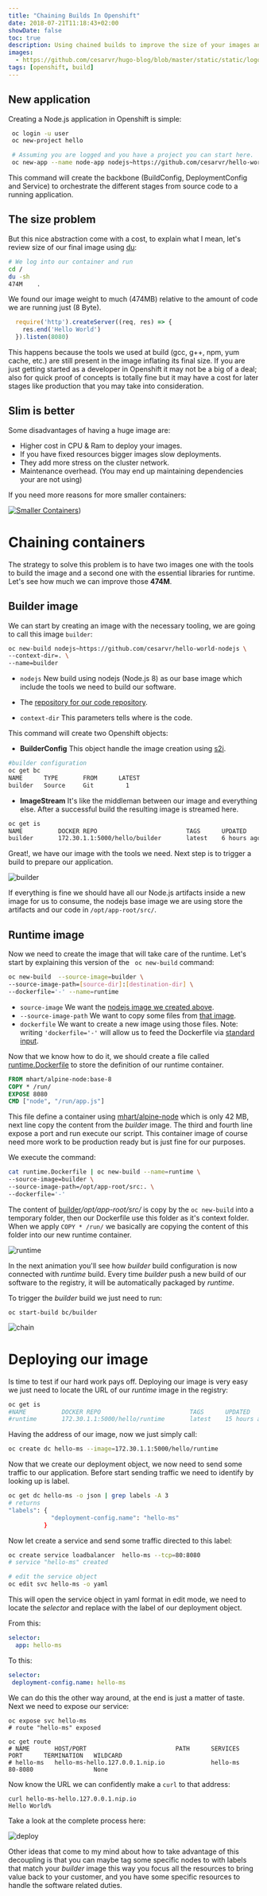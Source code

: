```yaml
---
title: "Chaining Builds In Openshift"
date: 2018-07-21T11:18:43+02:00
showDate: false
toc: true
description: Using chained builds to improve the size of your images and overall deployment performance in Openshift.
images:
  - https://github.com/cesarvr/hugo-blog/blob/master/static/static/logo/ocp.png?raw=true
tags: [openshift, build]
---
```


## New application


Creating a Node.js application in Openshift is simple:

```sh
 oc login -u user
 oc new-project hello

 # Assuming you are logged and you have a project you can start here.
 oc new-app --name node-app nodejs~https://github.com/cesarvr/hello-world-nodejs #new app using nodejs:latest (Node.js 8)
```

This command will create the backbone (BuildConfig, DeploymentConfig and Service) to orchestrate the different stages from source code to a running application.

## The size problem

But this nice abstraction come with a cost, to explain what I mean, let's review size of our final image using [du](http://www.linfo.org/du.html):

```sh
# We log into our container and run
cd /
du -sh
474M	.
```

We found our image weight to much (474MB) relative to the amount of code we are running just (8 Byte).

```js
  require('http').createServer((req, res) => {
    res.end('Hello World')
  }).listen(8080)
```

This happens because the tools we used at build (gcc, g++, npm, yum cache, etc.) are still present in the image inflating its final size. If you are just getting started as a developer in Openshift it may not be a big of a deal; also for quick proof of concepts is totally fine but it may have a cost for later stages like production that you may take into consideration.

## Slim is better

Some disadvantages of having a huge image are:

- Higher cost in CPU & Ram to deploy your images.
- If you have fixed resources bigger images slow deployments.
- They add more stress on the cluster network.
- Maintenance overhead. (You may end up maintaining dependencies your are not using)  

If you need more reasons for more smaller containers:

[![Smaller Containers](https://img.youtube.com/vi/wGz_cbtCiEA/0.jpg)](https://www.youtube.com/watch?v=wGz_cbtCiEA))


# Chaining containers

The strategy to solve this problem is to have two images one with the tools to build the image and a second one with the essential libraries for runtime. Let's see how much we can improve those **474M**.

## Builder image

We can start by creating an image with the necessary tooling, we are going to call this image ```builder```:

```sh
oc new-build nodejs~https://github.com/cesarvr/hello-world-nodejs \
--context-dir=. \
--name=builder   
```   

- ```nodejs``` New build using nodejs (Node.js 8) as our base image which include the tools we need to build our software.

- The [repository for our code repository](https://github.com/cesarvr/hello-world-nodejs).

- ```context-dir``` This parameters tells where is the code.

This command will create two Openshift objects:


* **BuilderConfig** This object handle the image creation using [s2i](https://github.com/openshift/source-to-image).

```sh
#builder configuration
oc get bc   
NAME      TYPE       FROM      LATEST
builder   Source     Git         1
```

* **ImageStream** It's like the middleman between our image and everything else. After a successful build the resulting image is streamed here.

```sh
oc get is
NAME          DOCKER REPO                         TAGS      UPDATED
builder       172.30.1.1:5000/hello/builder       latest    6 hours ago
```

Great!, we have our image with the tools we need. Next step is to trigger a build to prepare our application.  

![builder](https://github.com/cesarvr/hugo-blog/blob/master/static/static/chaining-build/build-tools.gif.gif?raw=true)

If everything is fine we should have all our Node.js artifacts inside a new image for us to consume, the nodejs base image we are using store the artifacts and our code in ```/opt/app-root/src/```.


## Runtime image

Now we need to create the image that will take care of the runtime. Let's start by explaining this version of the ``` oc new-build``` command:  

```sh
oc new-build  --source-image=builder \
--source-image-path=[source-dir]:[destination-dir] \
--dockerfile='-' --name=runtime
```

- ```source-image``` We want the [nodejs image we created above](#builder-image).
- ```--source-image-path``` We want to copy some files from [that image](#builder-image).
- ```dockerfile``` We want to create a new image using those files. Note: writing ```'dockerfile='-'``` will allow us to feed the Dockerfile via [standard input](https://en.wikipedia.org/wiki/Standard_streams#Standard_input_(stdin)).

Now that we know how to do it, we should create a file called [runtime.Dockerfile](https://gist.github.com/cesarvr/fac37fa7825f5ad7a576801fed07d0c8) to store the definition of our runtime container.

```Dockerfile
FROM mhart/alpine-node:base-8
COPY * /run/
EXPOSE 8080
CMD ["node", "/run/app.js"]
```

This file define a container using [mhart/alpine-node](https://hub.docker.com/r/mhart/alpine-node/) which is only 42 MB, next line copy the content from the *builder* image. The third and fourth line expose a port and run execute our script. This container image of course need more work to be production ready but is just fine for our purposes.


We execute the command:

```sh
cat runtime.Dockerfile | oc new-build --name=runtime \
--source-image=builder \
--source-image-path=/opt/app-root/src:. \
--dockerfile='-'
```

The content of [builder](#builder-image)*/opt/app-root/src/* is copy by the ```oc new-build``` into a temporary folder, then our Dockerfile use this folder as it's context folder. When we apply ```COPY * /run/``` we basically are copying the content of this folder into our new runtime container.


![runtime](https://github.com/cesarvr/hugo-blog/blob/master/static/static/chaining-build/runtime.gif?raw=true)


In the next animation you'll see how *builder* build configuration is now connected with *runtime* build. Every time *builder* push a new build of our software to the registry, it will be automatically packaged by *runtime*.

To trigger the *builder* build we just need to run:

```
oc start-build bc/builder
```

![chain](https://github.com/cesarvr/hugo-blog/blob/master/static/static/chaining-build/chain.gif?raw=true)



# Deploying our image

Is time to test if our hard work pays off. Deploying our image is very easy we just need to locate the URL of our *runtime* image in the registry:

```sh
oc get is
#NAME          DOCKER REPO                         TAGS      UPDATED
#runtime       172.30.1.1:5000/hello/runtime       latest    15 hours ago
```

Having the address of our image, now we just simply call:

```sh
oc create dc hello-ms --image=172.30.1.1:5000/hello/runtime
```

Now that we create our deployment object, we now need to send some traffic to our application. Before start sending traffic we need to identify by looking up is label.

```sh
oc get dc hello-ms -o json | grep labels -A 3
# returns
"labels": {
            "deployment-config.name": "hello-ms"
          }
```

Now let create a service and send some traffic directed to this label:


```sh
oc create service loadbalancer  hello-ms --tcp=80:8080
# service "hello-ms" created

# edit the service object
oc edit svc hello-ms -o yaml
```

This will open the service object in yaml format in edit mode, we need to locate the *selector* and replace with the label of our deployment object.

From this:

```yml
selector:
  app: hello-ms
```

To this:

```yml
selector:
 deployment-config.name: hello-ms
```

We can do this the other way around, at the end is just a matter of taste. Next we need to expose our service:

```
oc expose svc hello-ms
# route "hello-ms" exposed

oc get route
# NAME       HOST/PORT                         PATH      SERVICES   PORT      TERMINATION   WILDCARD
# hello-ms   hello-ms-hello.127.0.0.1.nip.io             hello-ms   80-8080                 None
```

Now know the URL we can confidently make a ```curl``` to that address:  


```
curl hello-ms-hello.127.0.0.1.nip.io
Hello World%
```


Take a look at the complete process here:

![deploy](https://github.com/cesarvr/hugo-blog/blob/master/static/static/chaining-build/deploy.gif?raw=true)  

Other ideas that come to my mind about how to take advantage of this decoupling is that you can maybe tag some specific nodes to with labels that match your *builder* image this way you focus all the resources to bring value back to your customer, and you have some specific resources to handle the software related duties.
